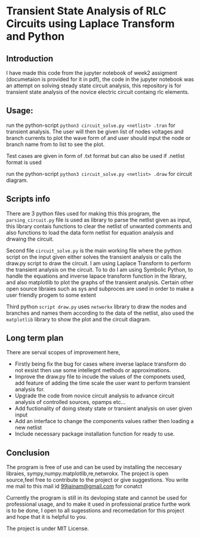 # Transient State Analysis of RLC Circuits using Laplace Transform and Python

## Introduction

I have made this code  from the jupyter notebook of week2 assigment (documetaion is provided for it in pdf), the code in the jupyter notebook was an attempt on solving steady state circuit analysis, this repository is for transient state analysis of the novice electric circuit containg rlc elements.

## Usage:
run the python-script `python3 circuit_solve.py <netlist> .tran` for transient analysis.
The user will then be given list of nodes voltages and branch currents to plot the wave form of and user should input the node or branch name from to list to see the plot.

Test cases are given in form of .txt format but can also be used if .netlist format is used

run the python-script `python3 circuit_solve.py <netlist> .draw` for circuit diagram.

## Scripts info
There are 3 python files used for making this this program, the `parsing_circuit.py` file is used as library to parse the netlist given as input, this library contais functions to clear the netlist of unwanted comments and also functions to load the data form netlist for equation analysis and drwaing the circuit.

Second file `circuit_solve.py` is the main working file where the python script on the input given either solves the transient analysis or calls the draw.py script to draw the circuit.
I am using Laplace Transform to perform the transient analysis on the circuit. To to do I am using Symbolic Python, to handle the equations and inverse lapace transform function in the library, and also matplotlib to plot the graphs of the transient analysis. Certain other open source libraies such as sys and subproces are used in order to make a user friendly progem to some extent

Third python `script draw.py` uses `networkx` library to draw the nodes and branches and names them according to the data of the netlist, also used the `matplotlib` library to show the plot and the circuit diagram.

## Long term plan
There are serval scopes of improvement here, 
* Firstly being fix the bug for cases where inverse laplace transform do not exsist then use some intellegnt methods or approximations.
* Improve the draw.py file to incude the values of the componets used, add feature of adding the time scale the user want to perform transient analysis for.
* Upgrade the code from novice circuit analysis to advance circuit analysis of controlled sources, opamps etc...
* Add fuctionality of doing steaty state or transient analysis on user given input
* Add an interface to change the components values rather then loading a new netlist
* Include necessary package installation function for ready to use.

## Conclusion
The program is free of use and can be used by installing the neccesary libraies, sympy,numpy.matplotlib,re,netwrokx. The project is open source,feel free to contribute to the project or give suggestions. You write me mail to this mail id 99jainam@gmail.com for conatct

Currently the program is still in its devloping state and cannot be used for professional  usage, and to make it used in professional pratice furthe work is to be done, I open to all sugesstions and recomedation for this project and hope that it is helpful to you.

The project is under MIT License.



